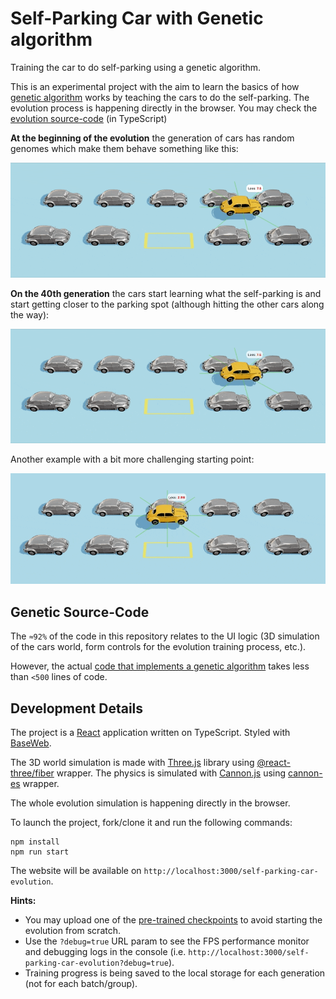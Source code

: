 # Self-Parking Car with Genetic algorithm

Training the car to do self-parking using a genetic algorithm.


This is an experimental project with the aim to learn the basics of how [genetic algorithm](https://en.wikipedia.org/wiki/Genetic_algorithm) works by teaching the cars to do the self-parking. The evolution process is happening directly in the browser. You may check the [evolution source-code](https://github.com/glongh/self-parking-car-genetic/tree/master/src/libs) (in TypeScript)

 <!-- or read the [explanation of how it works](https://trekhleb.dev/blog/2021/self-parking-car-evolution/) in Oleksii's blog-post. -->

**At the beginning of the evolution** the generation of cars has random genomes which make them behave something like this:

![Self-parking cars at the beginning of the evolution](./public/01-cars-before-01.gif)

**On the 40th generation** the cars start learning what the self-parking is and start getting closer to the parking spot (although hitting the other cars along the way):

![Self-parking car in ](./public/02-car-after-01.gif)

Another example with a bit more challenging starting point:

![Self-parking car in ](./public/02-car-after-03.gif)

## Genetic Source-Code

The `≈92%` of the code in this repository relates to the UI logic (3D simulation of the cars world, form controls for the evolution training process, etc.).

However, the actual [code that implements a genetic algorithm](https://github.com/glongh/self-parking-car-genetic/tree/master/src/libs) takes less than `<500` lines of code.

## Development Details

The project is a [React](https://create-react-app.dev/) application written on TypeScript. Styled with [BaseWeb](https://baseweb.design/).

The 3D world simulation is made with [Three.js](https://threejs.org/) library using [@react-three/fiber](https://github.com/pmndrs/react-three-fiber) wrapper. The physics is simulated with [Cannon.js](https://github.com/schteppe/cannon.js) using [cannon-es](https://github.com/pmndrs/cannon-es) wrapper.

The whole evolution simulation is happening directly in the browser.

To launch the project, fork/clone it and run the following commands:

```shell
npm install
npm run start
```

The website will be available on `http://localhost:3000/self-parking-car-evolution`.

**Hints:**

- You may upload one of the [pre-trained checkpoints](https://github.com/glongh/self-parking-car-genetic/tree/master/src/checkpoints) to avoid starting the evolution from scratch.
- Use the `?debug=true` URL param to see the FPS performance monitor and debugging logs in the console (i.e. `http://localhost:3000/self-parking-car-evolution?debug=true`).
- Training progress is being saved to the local storage for each generation (not for each batch/group).
